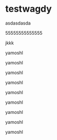# testwagdy

asdasdasda



55555555555555


jkkk

yamoshl




yamoshl




yamoshl






yamoshl




yamoshl



yamoshl


yamoshl



yamoshl



yamoshl

